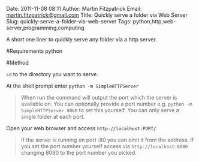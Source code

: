 Date: 2011-11-08 08:11
Author: Martin Fitzpatrick
Email: martin.fitzpatrick@gmail.com
Title: Quickly serve a folder via Web Server
Slug: quickly-serve-a-folder-via-web-server
Tags: python,http,web-server,programming,computing

A short one liner to quickly serve any folder via a http server.





#Requirements
python

#Method

`cd` to the directory you want to serve.



At the shell prompt enter `python -m SimpleHTTPServer`


>When run the command will output the port which the server is available on. You can optionally provide a port number e.g. `python -m SimpleHTTPServer 8080` to set this yourself. You can only serve a single folder at each port.


Open your web browser and access `http://localhost:PORT/`


>If the server is running on port :80 you can omit it from the address. If you set the port number yourself access via `http://localhost:8080` changing 8080 to the port number you picked.







